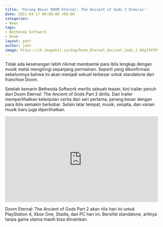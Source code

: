 ```yaml
---
title: 'Perang Besar DOOM Eternal: The Ancient of Gods 2 Dimulai'
date: 2021-03-17 00:00:00 +08:00
categories:
- News
tags:
- Bethesda Softwork
- Doom
layout: post
author: john
image: https://ik.imagekit.io/dsg/Doom_Eternal_Ancient_Gods_2_6HgJ5XfOtSq.jpg
---
```


Tidak ada kesenangan lebih nikmat membantai para iblis lengkap dengan musik metal mengiringi sepanjang permainan. Seperti yang dikonfirmasi sebelumnya bahwa ini akan menjadi sekuel terbesar untuk standalone dari franchise Doom.

Setelah kemarin Bethesda Softwork merilis sebuah teaser, kini trailer penuh dari Doom Eternal: The Ancient of Gods Part 2 dirilis. Dari trailer memperlihatkan kelanjutan cerita dari seri pertama, perang besar dengan para iblis semakin berkobar. Selain latar tempat, musik, senjata, dan varian musik baru juga diperlihatkan.

<style>.embed-container { position: relative; padding-bottom: 56.25%; height: 0; overflow: hidden; max-width: 100%; } .embed-container iframe, .embed-container object, .embed-container embed { position: absolute; top: 0; left: 0; width: 100%; height: 100%; }</style><div class='embed-container'><iframe src='https://www.youtube.com/embed//kwAg53yq9uE' frameborder='0' allowfullscreen></iframe></div>

Doom Eternal: The Ancient of Gods Part 2 akan rilis hari ini untuk PlayStation 4, Xbox One, Stadia, dan PC hari ini. Bersifat standalone, artinya tanpa game utama masih bisa dimainkan.